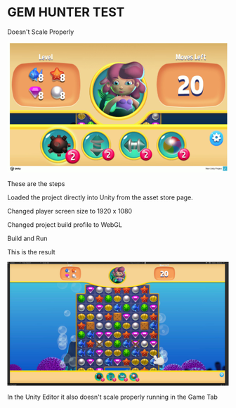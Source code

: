 # GEM HUNTER TEST

Doesn't Scale Properly

![WebGL Result](https://github.com/kellycode/GemHunter/blob/main/GemHunter_WebGL.jpg)

These are the steps

Loaded the project directly into Unity from the asset store page.

Changed player screen size to 1920 x 1080

Changed project build profile to WebGL

Build and Run

This is the result 

![Editor Result](https://github.com/kellycode/GemHunter/blob/main/GemHunter_Editor.jpg)

In the Unity Editor it also doesn't scale properly running in the Game Tab
